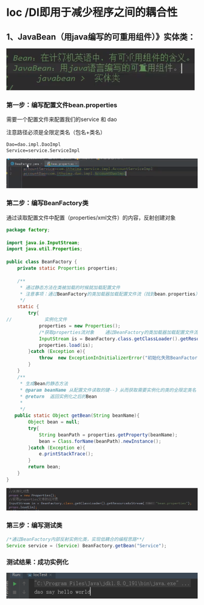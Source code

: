 # Ioc /DI即用于减少程序之间的耦合性

## 1、JavaBean（用java编写的可重用组件）》实体类：

![1569224481667](/mdImg/工厂模式.assets/1569224481667.png)

### 第一步：编写配置文件bean.properties

需要一个配置文件来配置我们的service 和 dao

注意路径必须是全限定类名（包名+类名）

~~~properties
Dao=dao.impl.DaoImpl
Service=service.ServiceImpl
~~~

![1569232538446](/mdImg/工厂模式.assets/1569232538446.png)

### 第二步：编写BeanFactory类

通过读取配置文件中配置（properties/xml文件）的内容，反射创建对象

~~~java
package factory;

import java.io.InputStream;
import java.util.Properties;

public class BeanFactory {
    private static Properties properties;

    /**
     * 通过静态方法在类被加载的时候就加载配置文件
     * 注意事项：通过BeanFactory的类加载器加载配置文件流（找到bean.properties）
     */
    static {
        try{
//            实例化文件
            properties = new Properties();
            /*获取properties流对象    通过BeanFactory的类加载器加载配置文件流*/
            InputStream is = BeanFactory.class.getClassLoader().getResourceAsStream("bean.properties");
            properties.load(is);
        }catch (Exception e){
            throw  new ExceptionInInitializerError("初始化失败BeanFactory");
        }
    }
    /**
     * 生成Bean的静态方法
     * @param beanName 从配置文件读取的键--》从而获取需要实例化的类的全限定类名
     * @return  返回实例化之后的Bean
     *
     */
   public static Object getBean(String beanName){
        Object bean = null;
        try{
            String beanPath = properties.getProperty(beanName);
            bean = Class.forName(beanPath).newInstance();
        }catch (Exception e){
            e.printStackTrace();
        }
        return bean;
    }
}

~~~



![1569232499248](/mdImg/工厂模式.assets/1569232499248.png)

### 第三步：编写测试类

```java
/*通过BeanFactory内部反射实例化类，实现低耦合的编程思路**/
Service service = (Service) BeanFactory.getBean("Service");
```

### 测试结果：成功实例化

![1569234247778](/mdImg/工厂模式.assets/1569234247778.png)